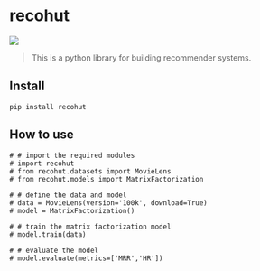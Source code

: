 # recohut

<a href="https://recohut.notion.site/RecoHut-Express-1f131a195ce3451ebfad4c6d7ec9c210" alt="blog_notion"> <img src="https://img.shields.io/static/v1?label=notion&message=blog&color=orange&logo=notion" /></a>

> This is a python library for building recommender systems.


## Install

`pip install recohut`

## How to use

```
# # import the required modules
# import recohut
# from recohut.datasets import MovieLens
# from recohut.models import MatrixFactorization

# # define the data and model
# data = MovieLens(version='100k', download=True)
# model = MatrixFactorization()

# # train the matrix factorization model
# model.train(data)

# # evaluate the model
# model.evaluate(metrics=['MRR','HR'])
```
